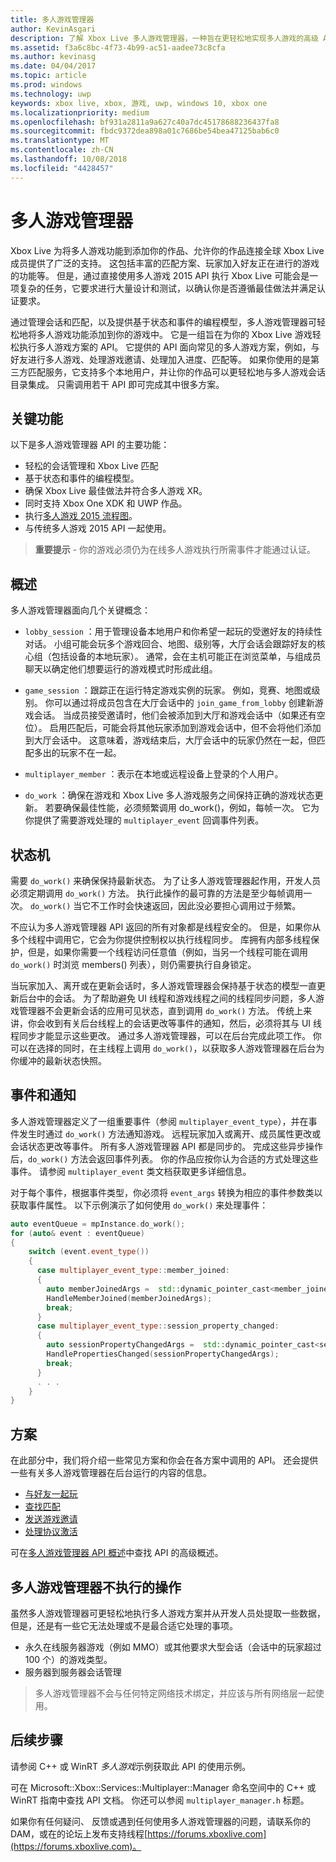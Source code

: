 ```yaml
---
title: 多人游戏管理器
author: KevinAsgari
description: 了解 Xbox Live 多人游戏管理器，一种旨在更轻松地实现多人游戏的高级 API。
ms.assetid: f3a6c8bc-4f73-4b99-ac51-aadee73c8cfa
ms.author: kevinasg
ms.date: 04/04/2017
ms.topic: article
ms.prod: windows
ms.technology: uwp
keywords: xbox live, xbox, 游戏, uwp, windows 10, xbox one
ms.localizationpriority: medium
ms.openlocfilehash: bf931a2811a9a627c40a7dc45178688236437fa8
ms.sourcegitcommit: fbdc9372dea898a01c7686be54bea47125bab6c0
ms.translationtype: MT
ms.contentlocale: zh-CN
ms.lasthandoff: 10/08/2018
ms.locfileid: "4428457"
---
```

# <a name="multiplayer-manager"></a>多人游戏管理器

Xbox Live 为将多人游戏功能到添加你的作品、允许你的作品连接全球 Xbox Live 成员提供了广泛的支持。  这包括丰富的匹配方案、玩家加入好友正在进行的游戏的功能等。 但是，通过直接使用多人游戏 2015 API 执行 Xbox Live 可能会是一项复杂的任务，它要求进行大量设计和测试，以确认你是否遵循最佳做法并满足认证要求。

通过管理会话和匹配，以及提供基于状态和事件的编程模型，多人游戏管理器可轻松地将多人游戏功能添加到你的游戏中。 它是一组旨在为你的 Xbox Live 游戏轻松执行多人游戏方案的 API。 它提供的 API 面向常见的多人游戏方案，例如，与好友进行多人游戏、处理游戏邀请、处理加入进度、匹配等。 如果你使用的是第三方匹配服务，它支持多个本地用户，并让你的作品可以更轻松地与多人游戏会话目录集成。 只需调用若干 API 即可完成其中很多方案。

## <a name="key-features"></a>关键功能
以下是多人游戏管理器 API 的主要功能：

* 轻松的会话管理和 Xbox Live 匹配
* 基于状态和事件的编程模型。
* 确保 Xbox Live 最佳做法并符合多人游戏 XR。
* 同时支持 Xbox One XDK 和 UWP 作品。
* 执行[多人游戏 2015 流程图](https://developer.xboxlive.com/en-us/platform/development/education/Documents/Xbox%20One%20Multiplayer%202015%20Developer%20Flowcharts.aspx)。
* 与传统多人游戏 2015 API 一起使用。

>**重要提示** - 你的游戏必须仍为在线多人游戏执行所需事件才能通过认证。

## <a name="overview"></a>概述
多人游戏管理器面向几个关键概念：
* `lobby_session` ：用于管理设备本地用户和你希望一起玩的受邀好友的持续性对话。 小组可能会玩多个游戏回合、地图、级别等，大厅会话会跟踪好友的核心组（包括设备的本地玩家）。 通常，会在主机可能正在浏览菜单，与组成员聊天以确定他们想要运行的游戏模式时形成此组。

* `game_session` ：跟踪正在运行特定游戏实例的玩家。 例如，竞赛、地图或级别。 你可以通过将成员包含在大厅会话中的 `join_game_from_lobby` 创建新游戏会话。  当成员接受邀请时，他们会被添加到大厅和游戏会话中（如果还有空位）。 启用匹配后，可能会将其他玩家添加到游戏会话中，但不会将他们添加到大厅会话中。 这意味着，游戏结束后，大厅会话中的玩家仍然在一起，但匹配多出的玩家不在一起。

* `multiplayer_member` ：表示在本地或远程设备上登录的个人用户。

* `do_work` ：确保在游戏和 Xbox Live 多人游戏服务之间保持正确的游戏状态更新。 若要确保最佳性能，必须频繁调用 do_work()，例如，每帧一次。 它为你提供了需要游戏处理的 `multiplayer_event` 回调事件列表。

## <a name="state-machine"></a>状态机
需要 `do_work()` 来确保保持最新状态。  为了让多人游戏管理器起作用，开发人员必须定期调用 `do_work()` 方法。 执行此操作的最可靠的方法是至少每帧调用一次。 `do_work()` 当它不工作时会快速返回，因此没必要担心调用过于频繁。

不应认为多人游戏管理器 API 返回的所有对象都是线程安全的。 但是，如果你从多个线程中调用它，它会为你提供控制权以执行线程同步。 库拥有内部多线程保护，但是，如果你需要一个线程访问任意值（例如，当另一个线程可能在调用 `do_work()` 时浏览 members() 列表），则仍需要执行自身锁定。

当玩家加入、离开或在更新会话时，多人游戏管理器会保持基于状态的模型一直更新后台中的会话。 为了帮助避免 UI 线程和游戏线程之间的线程同步问题，多人游戏管理器不会更新会话的应用可见状态，直到调用 `do_work()` 方法。 传统上来讲，你会收到有关后台线程上的会话更改等事件的通知，然后，必须将其与 UI 线程同步才能显示这些更改。 通过多人游戏管理器，可以在后台完成此项工作。  你可以在选择的同时，在主线程上调用 `do_work()`，以获取多人游戏管理器在后台为你缓冲的最新状态快照。

## <a name="events-and-notifications"></a>事件和通知
多人游戏管理器定义了一组重要事件（参阅 `multiplayer_event_type`），并在事件发生时通过 `do_work()` 方法通知游戏。 远程玩家加入或离开、成员属性更改或会话状态更改等事件。 所有多人游戏管理器 API 都是同步的。 完成这些异步操作后，`do_work()` 方法会返回事件列表。 你的作品应按你认为合适的方式处理这些事件。 请参阅 `multiplayer_event` 类文档获取更多详细信息。

对于每个事件，根据事件类型，你必须将 `event_args` 转换为相应的事件参数类以获取事件属性。 以下示例演示了如何使用 `do_work()` 来处理事件：

```cpp
auto eventQueue = mpInstance.do_work();
for (auto& event : eventQueue)
{
    switch (event.event_type())
    {
      case multiplayer_event_type::member_joined:
      {
        auto memberJoinedArgs =  std::dynamic_pointer_cast<member_joined_event_args>(event.event_args());
        HandleMemberJoined(memberJoinedArgs);
        break;
      }
      case multiplayer_event_type::session_property_changed:
      {
        auto sessionPropertyChangedArgs =  std::dynamic_pointer_cast<session_property_changed_event_args>(event.event_args());
        HandlePropertiesChanged(sessionPropertyChangedArgs);
        break;
      }
      . . .
    }
}

```

## <a name="scenarios"></a>方案

在此部分中，我们将介绍一些常见方案和你会在各方案中调用的 API。  还会提供一些有关多人游戏管理器在后台运行的内容的信息。

* [与好友一起玩](multiplayer-manager/play-multiplayer-with-friends.md)
* [查找匹配](multiplayer-manager/play-multiplayer-with-matchmaking.md)
* [发送游戏邀请](multiplayer-manager/send-game-invites.md)
* [处理协议激活](multiplayer-manager/handle-protocol-activation.md)

可在[多人游戏管理器 API 概述](multiplayer-manager/multiplayer-manager-api-overview.md)中查找 API 的高级概述。

## <a name="what-multiplayer-manager-does-not-do"></a>多人游戏管理器不执行的操作
虽然多人游戏管理器可更轻松地执行多人游戏方案并从开发人员处提取一些数据，但是，还是有一些它无法处理或不是最合适它处理的事项。

* 永久在线服务器游戏（例如 MMO）或其他要求大型会话（会话中的玩家超过 100 个）的游戏类型。
* 服务器到服务器会话管理

>多人游戏管理器不会与任何特定网络技术绑定，并应该与所有网络层一起使用。

## <a name="next-steps"></a>后续步骤

请参阅 C++ 或 WinRT *多人游戏*示例获取此 API 的使用示例。

可在 Microsoft::Xbox::Services::Multiplayer::Manager 命名空间中的 C++ 或 WinRT 指南中查找 API 文档。  你还可以参阅 `multiplayer_manager.h` 标题。

如果你有任何疑问、 反馈或遇到任何使用多人游戏管理器的问题，请联系你的 DAM，或在的论坛上发布支持线程[https://forums.xboxlive.com](https://forums.xboxlive.com)。
